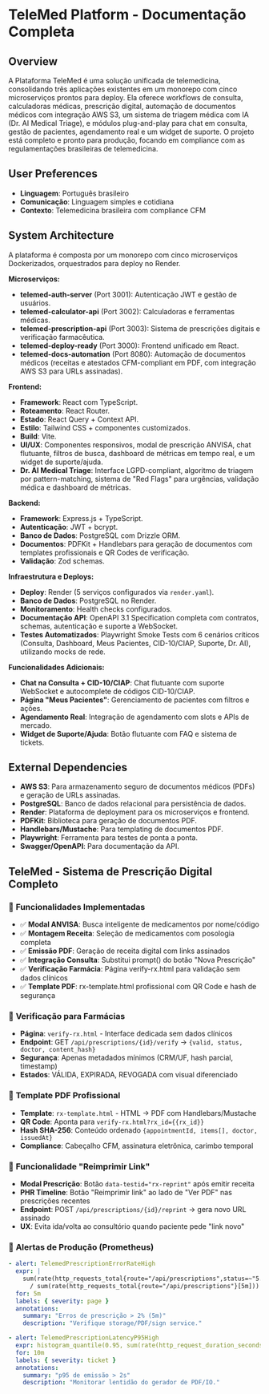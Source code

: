 # TeleMed Platform - Documentação Completa

## Overview
A Plataforma TeleMed é uma solução unificada de telemedicina, consolidando três aplicações existentes em um monorepo com cinco microserviços prontos para deploy. Ela oferece workflows de consulta, calculadoras médicas, prescrição digital, automação de documentos médicos com integração AWS S3, um sistema de triagem médica com IA (Dr. AI Medical Triage), e módulos plug-and-play para chat em consulta, gestão de pacientes, agendamento real e um widget de suporte. O projeto está completo e pronto para produção, focando em compliance com as regulamentações brasileiras de telemedicina.

## User Preferences
- **Linguagem**: Português brasileiro
- **Comunicação**: Linguagem simples e cotidiana
- **Contexto**: Telemedicina brasileira com compliance CFM

## System Architecture
A plataforma é composta por um monorepo com cinco microserviços Dockerizados, orquestrados para deploy no Render.

**Microserviços:**
-   **telemed-auth-server** (Port 3001): Autenticação JWT e gestão de usuários.
-   **telemed-calculator-api** (Port 3002): Calculadoras e ferramentas médicas.
-   **telemed-prescription-api** (Port 3003): Sistema de prescrições digitais e verificação farmacêutica.
-   **telemed-deploy-ready** (Port 3000): Frontend unificado em React.
-   **telemed-docs-automation** (Port 8080): Automação de documentos médicos (receitas e atestados CFM-compliant em PDF, com integração AWS S3 para URLs assinadas).

**Frontend:**
-   **Framework**: React com TypeScript.
-   **Roteamento**: React Router.
-   **Estado**: React Query + Context API.
-   **Estilo**: Tailwind CSS + componentes customizados.
-   **Build**: Vite.
-   **UI/UX**: Componentes responsivos, modal de prescrição ANVISA, chat flutuante, filtros de busca, dashboard de métricas em tempo real, e um widget de suporte/ajuda.
-   **Dr. AI Medical Triage**: Interface LGPD-compliant, algoritmo de triagem por pattern-matching, sistema de "Red Flags" para urgências, validação médica e dashboard de métricas.

**Backend:**
-   **Framework**: Express.js + TypeScript.
-   **Autenticação**: JWT + bcrypt.
-   **Banco de Dados**: PostgreSQL com Drizzle ORM.
-   **Documentos**: PDFKit + Handlebars para geração de documentos com templates profissionais e QR Codes de verificação.
-   **Validação**: Zod schemas.

**Infraestrutura e Deploys:**
-   **Deploy**: Render (5 serviços configurados via `render.yaml`).
-   **Banco de Dados**: PostgreSQL no Render.
-   **Monitoramento**: Health checks configurados.
-   **Documentação API**: OpenAPI 3.1 Specification completa com contratos, schemas, autenticação e suporte a WebSocket.
-   **Testes Automatizados**: Playwright Smoke Tests com 6 cenários críticos (Consulta, Dashboard, Meus Pacientes, CID-10/CIAP, Suporte, Dr. AI), utilizando mocks de rede.

**Funcionalidades Adicionais:**
-   **Chat na Consulta + CID-10/CIAP**: Chat flutuante com suporte WebSocket e autocomplete de códigos CID-10/CIAP.
-   **Página "Meus Pacientes"**: Gerenciamento de pacientes com filtros e ações.
-   **Agendamento Real**: Integração de agendamento com slots e APIs de mercado.
-   **Widget de Suporte/Ajuda**: Botão flutuante com FAQ e sistema de tickets.

## External Dependencies
-   **AWS S3**: Para armazenamento seguro de documentos médicos (PDFs) e geração de URLs assinadas.
-   **PostgreSQL**: Banco de dados relacional para persistência de dados.
-   **Render**: Plataforma de deployment para os microserviços e frontend.
-   **PDFKit**: Biblioteca para geração de documentos PDF.
-   **Handlebars/Mustache**: Para templating de documentos PDF.
-   **Playwright**: Ferramenta para testes de ponta a ponta.
-   **Swagger/OpenAPI**: Para documentação da API.

## TeleMed - Sistema de Prescrição Digital Completo

### 💊 **Funcionalidades Implementadas**
- ✅ **Modal ANVISA**: Busca inteligente de medicamentos por nome/código  
- ✅ **Montagem Receita**: Seleção de medicamentos com posologia completa
- ✅ **Emissão PDF**: Geração de receita digital com links assinados
- ✅ **Integração Consulta**: Substitui prompt() do botão "Nova Prescrição"
- ✅ **Verificação Farmácia**: Página verify-rx.html para validação sem dados clínicos
- ✅ **Template PDF**: rx-template.html profissional com QR Code e hash de segurança

### 🏥 **Verificação para Farmácias**
- **Página**: `verify-rx.html` - Interface dedicada sem dados clínicos
- **Endpoint**: GET `/api/prescriptions/{id}/verify` → `{valid, status, doctor, content_hash}`
- **Segurança**: Apenas metadados mínimos (CRM/UF, hash parcial, timestamp)
- **Estados**: VÁLIDA, EXPIRADA, REVOGADA com visual diferenciado

### 📄 **Template PDF Profissional**
- **Template**: `rx-template.html` - HTML → PDF com Handlebars/Mustache
- **QR Code**: Aponta para `verify-rx.html?rx_id={{rx_id}}`
- **Hash SHA-256**: Conteúdo ordenado `{appointmentId, items[], doctor, issuedAt}`
- **Compliance**: Cabeçalho CFM, assinatura eletrônica, carimbo temporal

### 🔄 **Funcionalidade "Reimprimir Link"**
- **Modal Prescrição**: Botão `data-testid="rx-reprint"` após emitir receita
- **PHR Timeline**: Botão "Reimprimir link" ao lado de "Ver PDF" nas prescrições recentes
- **Endpoint**: POST `/api/prescriptions/{id}/reprint` → gera novo URL assinado
- **UX**: Evita ida/volta ao consultório quando paciente pede "link novo"

### 🚨 **Alertas de Produção (Prometheus)**
```yaml
- alert: TelemedPrescriptionErrorRateHigh
  expr: |
    sum(rate(http_requests_total{route="/api/prescriptions",status=~"5.."}[5m]))
      / sum(rate(http_requests_total{route="/api/prescriptions"}[5m])) > 0.02
  for: 5m
  labels: { severity: page }
  annotations:
    summary: "Erros de prescrição > 2% (5m)"
    description: "Verifique storage/PDF/sign service."

- alert: TelemedPrescriptionLatencyP95High
  expr: histogram_quantile(0.95, sum(rate(http_request_duration_seconds_bucket{route="/api/prescriptions"}[5m])) by (le)) > 2
  for: 10m
  labels: { severity: ticket }
  annotations:
    summary: "p95 de emissão > 2s"
    description: "Monitorar lentidão do gerador de PDF/IO."
```